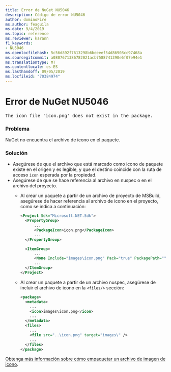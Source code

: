```yaml
---
title: Error de NuGet NU5046
description: Código de error NU5046
author: dominoFire
ms.author: feaguila
ms.date: 9/4/2019
ms.topic: reference
ms.reviewer: karann
f1_keywords:
- NU5046
ms.openlocfilehash: 5c56d892f7613298b6beeeef54d86908cc97468a
ms.sourcegitcommit: a0807671386782021acb7588741390e6f07e94e1
ms.translationtype: MT
ms.contentlocale: es-ES
ms.lasthandoff: 09/05/2019
ms.locfileid: "70384974"
---
```

# <a name="nuget-error-nu5046"></a>Error de NuGet NU5046

<pre>The icon file 'icon.png' does not exist in the package.</pre>


### <a name="issue"></a>Problema

NuGet no encuentra el archivo de icono en el paquete.


### <a name="solution"></a>Solución

- Asegúrese de que el archivo que está marcado como icono de paquete existe en el origen y es legible, y que el destino coincide con la ruta de acceso `icon` esperada por la propiedad.
- Asegúrese de que se hace referencia al archivo en nuspec o en el archivo del proyecto.
  * Al crear un paquete a partir de un archivo de proyecto de MSBuild, asegúrese de hacer referencia al archivo de icono en el proyecto, como se indica a continuación:

    ```xml
    <Project Sdk="Microsoft.NET.Sdk">
      <PropertyGroup>
          ...
          <PackageIcon>icon.png</PackageIcon>
          ...
      </PropertyGroup>

      <ItemGroup>
          ...
          <None Include="images\icon.png" Pack="true" PackagePath=""/>
          ...
      </ItemGroup>
    </Project>
    ```

  * Al crear un paquete a partir de un archivo nuspec, asegúrese de incluir el archivo de icono en la `<files/>` sección:

    ```xml
    <package>
      <metadata>
        ...
        <icon>images\icon.png</icon>
        ...
      </metadata>
      <files>
        ...
        <file src="..\icon.png" target="images\" />
        ...
      </files>
    </package>
    ```

[Obtenga más información sobre cómo empaquetar un archivo de imagen de icono](../msbuild-targets.md#packing-an-icon-image-file).
